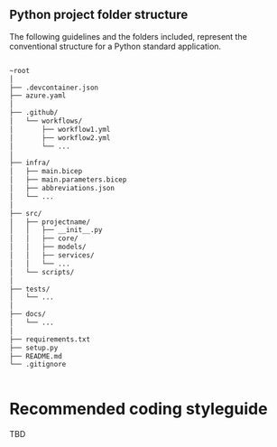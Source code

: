## Python project folder structure

The following guidelines and the folders included, represent the conventional structure for a Python standard application.

```bash

~root
│
├── .devcontainer.json              
├── azure.yaml                      
│
├── .github/
│   └── workflows/
│       ├── workflow1.yml           
│       ├── workflow2.yml           
│       └── ...                     
│
├── infra/
│   ├── main.bicep                  
│   ├── main.parameters.bicep       
│   ├── abbreviations.json          
│   └── ...                         
│
├── src/                            
│   ├── projectname/                
│   │   ├── __init__.py             
│   │   ├── core/                   
│   │   ├── models/                 
│   │   ├── services/               
│   │   └── ...
│   └── scripts/                    
│
├── tests/                          
│   └── ...                         
│
├── docs/                           
│   └── ...                         
│
├── requirements.txt                
├── setup.py                        
├── README.md                       
└── .gitignore                      
             

```

# Recommended coding styleguide

TBD